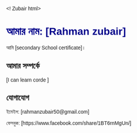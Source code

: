 <! Zubair html>
<html lang="bn">
<head>
    <meta charset="UTF-8">
    <meta name="viewport" content="width=device-width, initial-scale=1.0">
    <title>আমার ব্যক্তিগত পেজ</title>
    <style>
        body {
            font-family: Arial, sans-serif;
            margin: 20px;
        }
        h1 {
            color: darkblue;
        }
    </style>
</head>
<body>
    <h1>আমার নাম: [Rahman zubair]</h1>
    <p>আমি [secondary School certificate]।</p>
    <h2>আমার সম্পর্কে</h2>
    <p>[I can learn corde ]</p>
    <h2>যোগাযোগ</h2>
    <p>ইমেইল: [rahmanzubair50@gmail.com]</p>
    <p>ফেসবুক: [https://www.facebook.com/share/1BT6rnMgUn/]</p>
</body>
</html>